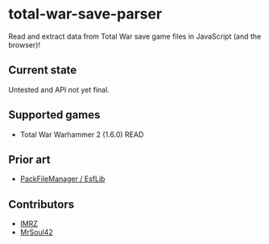 total-war-save-parser
======
Read and extract data from Total War save game files in JavaScript (and the browser)!

Current state
------
Untested and API not yet final.

Supported games
------
  * Total War Warhammer 2 (1.6.0) READ

Prior art
------
  * [PackFileManager / EsfLib](https://sourceforge.net/projects/packfilemanager/)

Contributors
------
  * [IMRZ](https://github.com/IMRZ)
  * [MrSoul42](https://github.com/MrSoul42)
